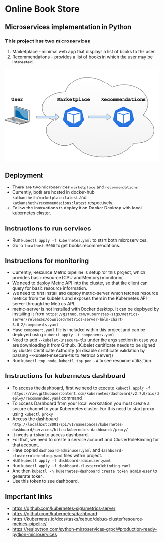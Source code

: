 # Online Book Store

## Microservices implementation in Python

### This project has two microservices
1. Marketplace - minimal web app that displays a list of books to the user.
2. Recommendations - provides a list of books in which the user may be interested.

![Microservices](microservices.webp)

## Deployment
- There are two microservices `marketplace` and `recommendations`
- Currently, both are hosted in docker-hub `kathansheth/marketplace:latest` and `kathansheth/recommendations:latest` respectively.
- Follow the instructions to deploy it on Docker Desktop with local kubernetes cluster.

## Instructions to run services
- Run `kubectl apply -f kubernetes.yaml` to start both microservices.
- Go to `localhost:5000` to get books recommendations.

## Instructions for monitoring
- Currently, Resource Metric pipeline is setup for this project, which provides basic resource (CPU and Memory) monitoring.
- We need to deploy Metric API into the cluster, so that the client can query for basic resource information.
- We need to first install and deploy metric-server which fetches resource metrics from the kubelets and exposes them in the Kubernetes API server through the Metrics API.
- metric-server is not installed with Docker desktop. It can be deployed by installing it from `https://github.com/kubernetes-sigs/metrics-server/releases/download/metrics-server-helm-chart-3.8.2/components.yaml`
- Have `component.yaml` file is included within this project and can be deployed using `kubectl apply -f components.yaml`
- Need to add `--kubelet-insecure-tls` under the args section in case you are downloading it from Github. (Kubelet certificate needs to be signed by cluster Certificate Authority (or disable certificate validation by passing --kubelet-insecure-tls to Metrics Server))
- Run `kubectl top node`, `kubectl top pod -A` to see resource utilization.

## Instructions for kubernetes dashboard
- To access the dashboard, first we need to execute `kubectl apply -f https://raw.githubusercontent.com/kubernetes/dashboard/v2.7.0/aio/deploy/recommended.yaml` command.
- To access Dashboard from your local workstation you must create a secure channel to your Kubernetes cluster. For this need to start proxy using `kubectl proxy`
- Access the dashboard `http://localhost:8001/api/v1/namespaces/kubernetes-dashboard/services/https:kubernetes-dashboard:/proxy/`
- It needs a `token` to access dashboard.
- For that, we need to create a service account and ClusterRoleBinding for that account.
- Have copied `dashboard-adminuser.yaml` and `dashboard-clusterrolebinding.yaml` files within project.
- Run `kubectl apply -f dashboard-adminuser.yaml`
- Run `kubectl apply -f dashboard-clusterrolebinding.yaml`
- And then `kubectl -n kubernetes-dashboard create token admin-user` to generate token.
- Use this token to see dashboard.

## Important links

- <https://github.com/kubernetes-sigs/metrics-server>
- <https://github.com/kubernetes/dashboard>
- <https://kubernetes.io/docs/tasks/debug/debug-cluster/resource-metrics-pipeline/>
- <https://realpython.com/python-microservices-grpc/#production-ready-python-microservices>


